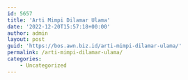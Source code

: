 ```yaml
---
id: 5657
title: 'Arti Mimpi Dilamar Ulama'
date: '2022-12-20T15:57:18+00:00'
author: admin
layout: post
guid: 'https://bos.awn.biz.id/arti-mimpi-dilamar-ulama/'
permalink: /arti-mimpi-dilamar-ulama/
categories:
    - Uncategorized
---
```


